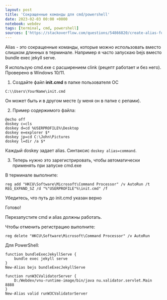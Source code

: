 ```yaml
---
layout: post
title: 'Сокращенные команды для cmd/powershell'
date: 2023-02-03 00:00 +0000
notebook: webdev
tags: [terminal, cmd, powershell]
sources: ['https://stackoverflow.com/questions/54866820/create-alias-for-a-specific-command-in-cmd/65823225#65823225']
---
```

Alias - это сокращенные команды, которые можно использовать вместо слишком длинных в терминале. Например я часто запускаю bejs вместо bundle exec jekyll serve.

Я использую cmd.exe с расширением clink (рецепт работает и без него). Проверено в Windows 10/11.

1.  Создайте файл **init.cmd** в папке пользователя OC 
```
C:\\Users\YourName\init.cmd
```
Он может быть и в другом месте (у меня он в папке с репами).

2. Пример содержимого файла:
```
@echo off
doskey c=cls
doskey d=cd %USERPROFILE%\Desktop
doskey e=explorer $*
doskey jp=cd C:\John\Pictures
doskey l=dir /a $* 
```
Каждый doskey задает alias. Синтаксис `doskey alias=command`.

3.  Теперь нужно это зарегистрировать, чтобы автоматически применять при запуске cmd.exe

В терминале выполните:

```
reg add "HKCU\Software\Microsoft\Command Processor" /v AutoRun /t REG_EXPAND_SZ /d "%"USERPROFILE"%\init.cmd" /f 
```
Убедитесь, что путь до init.cmd указан верно

Готово!

Перезапустите cmd и alias должны работать.

Чтобы отменить регистрацию выполните:

```
reg delete "HKCU\Software\Microsoft\Command Processor" /v AutoRun
```

Для PowerShell:

```
function bundleExecJekyllServe {
    bundle exec jekyll serve
}
New-Alias bejs bundleExecJekyllServe

function runW3CValidatorServer {
    D:/Webdev/vnu-runtime-image/bin/java nu.validator.servlet.Main 8888
}
New-Alias valid runW3CValidatorServer
```